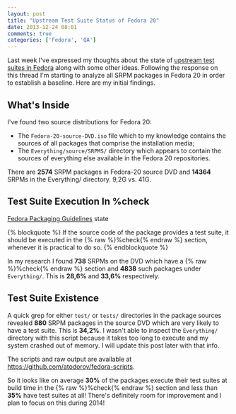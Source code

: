 ```yaml
---
layout: post
title: "Upstream Test Suite Status of Fedora 20"
date: 2013-12-24 08:01
comments: true
categories: ['Fedora', 'QA']
---
```


Last week I've expressed my thoughts about the state of
[upstream test suites in Fedora](https://lists.fedoraproject.org/pipermail/test/2013-December/119637.html)
along with some other ideas. Following the response on this thread I'm starting
to analyze all SRPM packages in Fedora 20 in order to establish a baseline. Here are my initial findings.

What's Inside
-------------

I've found two source distributions for Fedora 20:

* The `Fedora-20-source-DVD.iso` file which to my knowledge contains the sources
of all packages that comprise the installation media;
* The `Everything/source/SRPMS/` directory which appears to contain the sources
of everything else available in the Fedora 20 repositories.


There are **2574** SRPM packages in Fedora-20 source DVD and **14364** SRPMs
in the Everything/ directory. 9,2G vs. 41G.



Test Suite Execution In %check
------------------------------

[Fedora Packaging Guidelines](https://fedoraproject.org/wiki/Packaging:Guidelines#Test_Suites)
state

{% blockquote %}
If the source code of the package provides a test suite,
it should be executed in the {% raw %}%check{% endraw %} section,
whenever it is practical to do so.
{% endblockquote %}


In my research I found **738** SRPMs on the DVD which have a {% raw %}%check{% endraw %}
section and **4838** such packages under `Everything/`. This is **28,6%** and **33,6%**
respectively.

Test Suite Existence
---------------------

A quick grep for either `test/` or `tests/` directories in the package sources revealed
**880** SRPM packages in the source DVD which are very likely to have a test suite.
This is **34,2%**. I wasn't able to inspect the `Everything/` directory with this script
because it takes too long to execute and my system crashed out of memory.
I will update this post later with that info.

The scripts and raw output are available at <https://github.com/atodorov/fedora-scripts>.

So it looks like on average **30%** of the packages execute their test suites at build
time in the {% raw %}%check{% endraw %} section and less than **35%** have test suites at all!
There's definitely room for improvement and I plan to focus on this during 2014!


